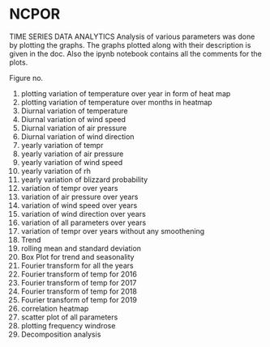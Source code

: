 # NCPOR
TIME SERIES DATA ANALYTICS
Analysis of various parameters was done by plotting the graphs. The graphs plotted along with their description is given in the doc.
Also the ipynb notebook contains all the comments for the plots. 

Figure no. 
1.	plotting variation of temperature over year in form of heat map
2.	plotting variation of temperature over months in heatmap
3.	Diurnal variation of temperature
4.	Diurnal variation of wind speed
5.	Diurnal variation of air pressure
6.	Diurnal variation of wind direction
7.	yearly variation of tempr
8.	yearly variation of air pressure
9.	yearly variation of wind speed
10.	yearly variation of rh
11.	yearly variation of blizzard probability
12.	variation of tempr over years
13.	variation of air pressure over years
14.	variation of wind speed over years
15.	variation of wind direction over years
16.	variation of all parameters over years
17.	variation of tempr over years without any smoothening
18.	Trend
19.	rolling mean and standard deviation
20.	Box Plot for trend and seasonality
21.	Fourier transform for all the years
22.	Fourier transform of temp for 2016
23.	Fourier transform of temp for 2017
24.	Fourier transform of temp for 2018
25.	Fourier transform of temp for 2019
26.	correlation heatmap
27.	scatter plot of all parameters
28.	plotting frequency windrose
29.	Decomposition analysis
